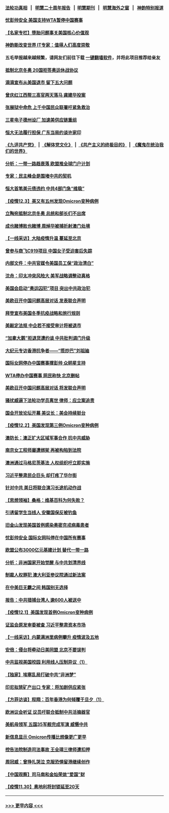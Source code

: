 #### [法轮功真相](https://github.com/gfw-breaker/truth/blob/master/README.md?t=0) &nbsp;&nbsp;|&nbsp;&nbsp; [明慧二十周年报告](https://github.com/gfw-breaker/mh-reports/blob/master/README.md?t=0) &nbsp;&nbsp;|&nbsp;&nbsp;[明慧期刊](https://github.com/gfw-breaker/mh-qikan) &nbsp;&nbsp;|&nbsp;&nbsp; [明慧海外之窗](https://github.com/gfw-breaker/mh-news/blob/master/README.md?t=0) &nbsp;&nbsp;|&nbsp;&nbsp; [神韵特别报道](https://github.com/gfw-breaker/mh-news/blob/master/shenyun.md?t=0)
#### [忧彭帅安全 美国支持WTA暂停中国赛事](../pages/nf4514/n13417053.md?t=12050150) 
#### [【名家专栏】堕胎问题事关美国核心价值观](../pages/nf4514/n13416925.md?t=12050150) 
#### [神韵能改变世界 IT专家：值得人们高度崇敬](../pages/nf4514/n13416347.md?t=12050150) 
#### 五毛举报越来越频繁，请网友们前往下载 [一键翻墙软件](https://github.com/gfw-breaker/ssr-accounts)，并将此项目推荐给亲友
#### [抵制北京冬奥 20国拒签奥运休战协议](../pages/nf4514/n13416485.md?t=12050150) 
#### [滴滴宣布从美国退市 留下五大问题](../pages/nf4514/n13415716.md?t=12050150) 
#### [曾庆红江西帮三高官两天落马 龚建华投案](../pages/nf4514/n13416274.md?t=12050150) 
#### [张展狱中命危 上千中国民众联署吁紧急救治](../pages/nf4514/n13416045.md?t=12050150) 
#### [三星电子德州设厂 加速美供应链重组](../pages/nf4514/n13416216.md?t=12050150) 
#### [恒大无法履行担保 广东当局约谈许家印](../pages/nf4514/n13416193.md?t=12050150) 
#### [《九评共产党》](https://github.com/begood0513/9ping.md/blob/master/README.md) &nbsp;|&nbsp; [《解体党文化》](../../../../jtdwh.md/blob/master/README.md)  &nbsp;|&nbsp; [《共产主义的终极目的》](../../../../gczydzjmd.md/blob/master/README.md) &nbsp;|&nbsp; [《魔鬼在统治我们的世界》](../../../../mgztzwmdsj.md/blob/master/README.md) 
#### [分析：一带一路趋衰落 欧盟推全球门户计划](../pages/nf4514/n13415932.md?t=12050150) 
#### [专家：民主峰会是围堵中共的契机](../pages/nf4514/n13415682.md?t=12050150) 
#### [恒大首笔美元债违约 中共4部门急“维稳”](../pages/nf4514/n13415563.md?t=12050150) 
#### [【疫情12.3】美又有五州发现Omicron变种病例](../pages/nf4514/n13414734.md?t=12050150) 
#### [立陶宛抵制北京冬奥 总统和部长们不出席](../pages/nf4514/n13414954.md?t=12050150) 
#### [成也赌博败也赌博 周焯华被捕折射澳门处境](../pages/nf4514/n13412619.md?t=12050150) 
#### [【一线采访】大陆疫情升温 蔓延至北京](../pages/nf4514/n13414571.md?t=12050150) 
#### [曾参与商飞C919项目 中国女子受迫害后失踪](../pages/nf4514/n13413998.md?t=12050150) 
#### [内部文件：中共官媒令美国员工保“政治清白”](../pages/nf4514/n13413559.md?t=12050150) 
#### [沈舟：印太冲突风险大 美军战略调整动真格](../pages/nf4514/n13413327.md?t=12050150) 
#### [美国会启动“奥运囚犯”项目 突出中共政治犯](../pages/nf4514/n13413917.md?t=12050150) 
#### [美欧召开中国问题高层对话 发表联合声明](../pages/nf4514/n13413767.md?t=12050150) 
#### [拜登宣布美国冬季抗疫战略和旅行规则](../pages/nf4514/n13413566.md?t=12050150) 
#### [美敲定法规 中企若不接受审计将被退市](../pages/nf4514/n13413409.md?t=12050150) 
#### [“加拿大鹅”拒退货遭约谈 中共批判调门升级](../pages/nf4514/n13413377.md?t=12050150) 
#### [大纪元专访香港抗争者——“揽炒巴”刘祖廸](../pages/nf4514/n13411004.md?t=12050150) 
#### [国际女网停办中国赛事撑彭帅 众眀星支持](../pages/nf4514/n13411142.md?t=12050150) 
#### [WTA停办中国赛事 网民称快 北京删帖](../pages/nf4514/n13412837.md?t=12050150) 
#### [美欧召开中国问题高层对话 将发联合声明](../pages/nf4514/n13413059.md?t=12050150) 
#### [骚扰威逼下法轮功学员离世 律师：应立案追责](../pages/nf4514/n13411227.md?t=12050150) 
#### [国会开放论坛开幕 美议长：美会持续挺台](../pages/nf4514/n13412818.md?t=12050150) 
#### [【疫情12.2】美国发现第三例Omicron变种病例](../pages/nf4514/n13412331.md?t=12050150) 
#### [澳防长：澳正扩大区域军事合作 抗中共威胁](../pages/nf4514/n13411967.md?t=12050150) 
#### [南京女工程师屡遭绑架 再被构陷到法院](../pages/nf4514/n13410744.md?t=12050150) 
#### [澳洲通过马格尼茨基法 人权组织吁立即实施](../pages/nf4514/n13411601.md?t=12050150) 
#### [习近平整肃民企巨头 却打疼了华尔街](../pages/nf4514/n13411621.md?t=12050150) 
#### [针对中共 美日将联合演习长途机动作战](../pages/nf4514/n13411570.md?t=12050150) 
#### [【思想领袖】桑格：维基百科为何失败？](../pages/nf4514/n13385004.md?t=12050150) 
#### [引诱留学生当线人 安徽国保反被钓鱼](../pages/nf4514/n13410912.md?t=12050150) 
#### [旧金山发现美国首例感染奥密克戎病毒患者](../pages/nf4514/n13411049.md?t=12050150) 
#### [忧彭帅安全 国际女网叫停在中国所有赛事](../pages/nf4514/n13410980.md?t=12050150) 
#### [欧盟公布3000亿元基建计划 替代一带一路](../pages/nf4514/n13410779.md?t=12050150) 
#### [分析：非洲国家开始觉醒 与中共划清界线](../pages/nf4514/n13408492.md?t=12050150) 
#### [制裁人权罪犯 澳大利亚参议院通过新法案](../pages/nf4514/n13409896.md?t=12050150) 
#### [在中美巨无霸之间 韩国别无选择](../pages/nf4514/n13410652.md?t=12050150) 
#### [报告：中共猎捕台湾人 逾600人被送中](../pages/nf4514/n13407993.md?t=12050150) 
#### [【疫情12.1】美国发现首例Omicron变种病例](../pages/nf4514/n13409958.md?t=12050150) 
#### [证监会原发审委被查 习近平整肃资本市场](../pages/nf4514/n13410583.md?t=12050150) 
#### [【一线采访】内蒙满洲里病例攀升 疫情波及五地](../pages/nf4514/n13409537.md?t=12050150) 
#### [安倍：侵台将牵动日美同盟 北京不要误判](../pages/nf4514/n13409579.md?t=12050150) 
#### [中共监视美国校园 利用线人压制异议（1）](../pages/nf4514/n13409420.md?t=12050150) 
#### [【独家】埃塞乱局打破中共“非洲梦”](../pages/nf4514/n13408807.md?t=12050150) 
#### [印尼拟禁矿产出口 专家：将加剧供应紧张](../pages/nf4514/n13409369.md?t=12050150) 
#### [【方菲访谈】程翔：百年香港为何倾覆于旦夕（1）](../pages/nf4514/n13408816.md?t=12050150) 
#### [欧洲议会听证 议员吁联合抵制中共活摘器官](../pages/nf4514/n13408587.md?t=12050150) 
#### [美航母领军 五国35军舰完成军演 威慑中共](../pages/nf4514/n13408385.md?t=12050150) 
#### [新信息显示 Omicron传播比想像更广更早](../pages/nf4514/n13408299.md?t=12050150) 
#### [控告法院制造司法事故 王全璋三律师遭扣押](../pages/nf4514/n13407502.md?t=12050150) 
#### [周冠威：曾挣扎哭泣 克服恐惧留港继续创作](../pages/nf4514/n13407859.md?t=12050150) 
#### [【中国观察】司马南和金灿荣敛“爱国”财](../pages/nf4514/n13407690.md?t=12050150) 
#### [【疫情11.30】奥地利将封锁延至20天](../pages/nf4514/n13407543.md?t=12050150) 

----
#### [ >>> 更早内容 <<< ](../indexes/nf4514-earlier.md)
